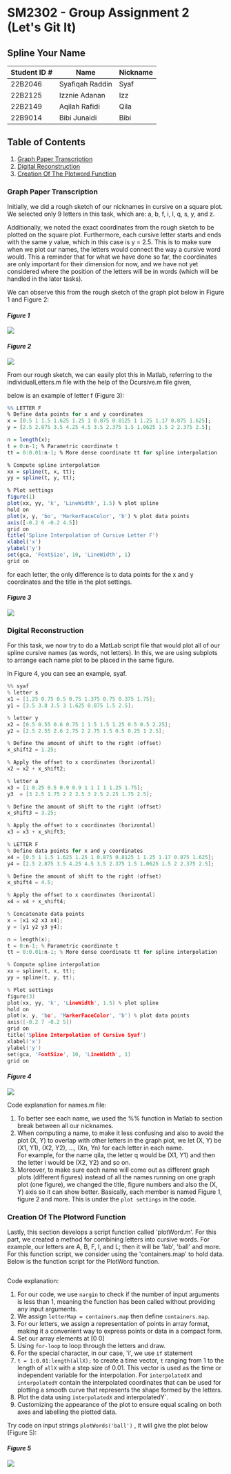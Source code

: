 # SM2302 - Group Assignment 2 (Let's Git It)
## Spline Your Name 


| Student ID \# | Name            | Nickname |
|---------------|-----------------|----------|
| 22B2046       | Syafiqah Raddin | Syaf     |
| 22B2125       | Izznie Adanan   | Izz      |
| 22B2149       | Aqilah Rafidi   | Qila     |  
| 22B9014       | Bibi Junaidi    | Bibi     |

## Table of Contents

1.  [Graph Paper Transcription](#graph-paper-transcription)
2.  [Digital Reconstruction](#digital-reconstruction)
3.  [Creation Of The Plotword Function](#creation-of-the-plotword-function)

### Graph Paper Transcription

Initially, we did a rough sketch of our nicknames in cursive on a square plot. 
We selected only 9 letters in this task, which are: a, b, f, i, l, q, s, y, and z.

Additionally, we noted the exact coordinates from the rough sketch to be plotted on the square plot.
Furthermore, each cursive letter starts and ends with the same y value, which in this case is y = 2.5. 
This is to make sure when we plot our names, the letters would connect the way a cursive word would. 
This a reminder that for what we have done so far, the coordinates are only important for their dimension for now, and we have not yet considered where the position of the letters will be in words (which will be handled in the later tasks).

We can observe this from the rough sketch of the graph plot below in Figure 1 and Figure 2:

#### *Figure 1*
![](pictureone.jpeg)


#### *Figure 2*
![](picturetwo.jpeg)


From our rough sketch, we can easily plot this in Matlab, referring to the individualLetters.m file with the help of the Dcursive.m file given, 

below is an example of letter f (Figure 3):

```r
%% LETTER F
% Define data points for x and y coordinates 
x = [0.5 1 1.5 1.625 1.25 1 0.875 0.8125 1 1.25 1.17 0.875 1.625];
y = [2.5 2.875 3.5 4.25 4.5 3.5 2.375 1.5 1.0625 1.5 2 2.375 2.5];

n = length(x);
t = 0:n-1; % Parametric coordinate t
tt = 0:0.01:n-1; % More dense coordinate tt for spline interpolation

% Compute spline interpolation
xx = spline(t, x, tt);
yy = spline(t, y, tt);

% Plot settings
figure(1)
plot(xx, yy, 'k', 'LineWidth', 1.5) % plot spline
hold on
plot(x, y, 'bo', 'MarkerFaceColor', 'b') % plot data points
axis([-0.2 6 -0.2 4.5])
grid on
title('Spline Interpolation of Cursive Letter F')
xlabel('x')
ylabel('y')
set(gca, 'FontSize', 10, 'LineWidth', 1)
grid on
```
for each letter, the only difference is to data points for the x and y coordinates and the title in the plot settings. 

#### *Figure 3*
![](untitled1.png)

### Digital Reconstruction
For this task, we now try to do a MatLab script file that would plot all of our spline cursive names (as words, not letters). In this, we are using subplots to arrange each name plot to be placed in the same figure. 

In Figure 4, you can see an example, syaf. 

```c
%% syaf
% letter s
x1 = [1.25 0.75 0.5 0.75 1.375 0.75 0.375 1.75];
y1 = [3.5 3.8 3.5 3 1.625 0.875 1.5 2.5];

% letter y 
x2 = [0.5 0.55 0.6 0.75 1 1.5 1.5 1.25 0.5 0.5 2.25];
y2 = [2.5 2.55 2.6 2.75 2 2.75 1.5 0.5 0.25 1 2.5];

% Define the amount of shift to the right (offset)
x_shift2 = 1.25;

% Apply the offset to x coordinates (horizontal) 
x2 = x2 + x_shift2;

% letter a
x3 = [1 0.25 0.5 0.9 0.9 1 1 1 1 1.25 1.75];
y3  = [3 2.5 1.75 2 2 2.5 3 2.5 2.25 1.75 2.5];

% Define the amount of shift to the right (offset)
x_shift3 = 3.25;

% Apply the offset to x coordinates (horizontal) 
x3 = x3 + x_shift3;

% LETTER F
% Define data points for x and y coordinates 
x4 = [0.5 1 1.5 1.625 1.25 1 0.875 0.8125 1 1.25 1.17 0.875 1.625];
y4 = [2.5 2.875 3.5 4.25 4.5 3.5 2.375 1.5 1.0625 1.5 2 2.375 2.5];

% Define the amount of shift to the right (offset)
x_shift4 = 4.5;

% Apply the offset to x coordinates (horizontal) 
x4 = x4 + x_shift4;

% Concatenate data points
x = [x1 x2 x3 x4];
y = [y1 y2 y3 y4];

n = length(x);
t = 0:n-1; % Parametric coordinate t
tt = 0:0.01:n-1; % More dense coordinate tt for spline interpolation

% Compute spline interpolation
xx = spline(t, x, tt);
yy = spline(t, y, tt);

% Plot settings
figure(3)
plot(xx, yy, 'k', 'LineWidth', 1.5) % plot spline
hold on
plot(x, y, 'bo', 'MarkerFaceColor', 'b') % plot data points
axis([-0.2 7 -0.2 5])
grid on
title('Spline Interpolation of Cursive Syaf')
xlabel('x')
ylabel('y')
set(gca, 'FontSize', 10, 'LineWidth', 1)
grid on

```
#### *Figure 4*
![](syaf.png)

Code explanation for names.m file: 

1. To better see each name, we used the %% function in Matlab to section break between all our nicknames.   
2. When computing a name, to make it less confusing and also to avoid the plot (X, Y) to overlap with other letters in the graph plot, 
we let (X, Y) be (X1, Y1), (X2, Y2), ..., (Xn, Yn) for each letter in each name.  
For example, for the name qila, the letter q would be (X1, Y1) and then the letter i would be (X2, Y2) and so on. 
3. Moreover, to make sure each name will come out as different graph plots (different figures)
instead of all the names running on one graph plot (one figure), we changed the title, figure numbers
and also the (X, Y) axis so it can show better. Basically, each member is named Figure 1, figure 2 and more.
This is under the `plot settings` in the code. 


### Creation Of The Plotword Function 

Lastly, this section develops a script function called 'plotWord.m'. For this part, we created a  method for combining letters into cursive words.
For example, our letters are A, B, F, I, and L; then it will be 'lab', 'ball' and more.
For this function script, we consider using the 'containers.map' to hold data.
Below is the function script for the PlotWord function.

```
```

Code explanation:
1. For our code, we use `nargin` to check if the number of input arguments is less than 1, meaning the function has been called without providing any input arguments.
2. We assign `letterMap = containers.map` then define `containers.map`.
3. For our letters, we assign a representation of points in array format, making it a convenient way to express points or data in a compact form.
4. Set our array elements at [0 0]
5. Using `for-loop` to loop through the letters and draw.
6. For the special character, in our case, 'i', we use `if` statement
7. ` t = 1:0.01:length(allX); ` to create a time vector, `t` ranging from 1 to the length of `allX` with a step size of 0.01. This vector is used as the time or independent variable for the interpolation.
For `interpolatedX` and `interpolatedY` contain the interpolated coordinates that can be used for plotting a smooth curve that represents the shape formed by the letters.
8. Plot the data using `interpolatedX` and interpolatedY`.
9. Customizing the appearance of the plot to ensure equal scaling on both axes and labelling the plotted data.

Try code on input strings `plotWords('ball')` , it will give the plot below (Figure 5):

#### *Figure 5*
![](figurethree.png)
